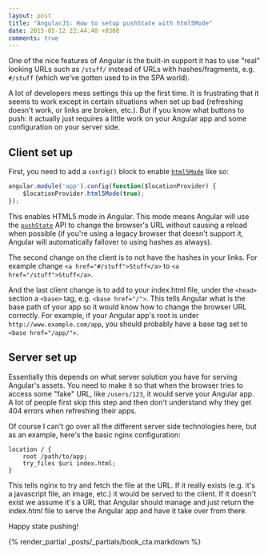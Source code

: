 ```yaml
---
layout: post
title: "AngularJS: How to setup pushState with html5Mode"
date: 2015-05-12 22:44:40 +0300
comments: true
---
```


One of the nice features of Angular is the built-in support it has to use "real" looking URLs such as `/stuff/` instead of URLs with hashes/fragments, e.g. `#/stuff` (which we've gotten used to in the SPA world).

A lot of developers mess settings this up the first time. It is frustrating that it seems to work except in certain situations when set up bad (refreshing doesn't work, or links are broken, etc.). But if you know what buttons to push: it actually just requires a little work on your Angular app and some configuration on your server side.

## Client set up

First, you need to add a `config()` block to enable [`html5Mode`](https://docs.angularjs.org/guide/$location#html5-mode) like so:

```javascript
angular.module('app').config(function($locationProvider) {
    $locationProvider.html5Mode(true);
});
```

This enables HTML5 mode in Angular. This mode means Angular will use the [`pushState`](https://developer.mozilla.org/en-US/docs/Web/Guide/API/DOM/Manipulating_the_browser_history?redirectlocale=en-US&redirectslug=Web%2FGuide%2FDOM%2FManipulating_the_browser_history) API to change the browser's URL without causing a reload when possible (if you're using a legacy browser that doesn't support it, Angular will automatically fallover to using hashes as always).

The second change on the client is to not have the hashes in your links. For example change `<a href="#/stuff">Stuff</a>` to `<a href="/stuff">Stuff</a>`.

And the last client change is to add to your index.html file, under the `<head>` section a `<base>` tag, e.g. `<base href="/">`. This tells Angular what is the base path of your app so it would know how to change the browser URL correctly. For example, if your Angular app's root is under `http://www.example.com/app`, you should probably have a base tag set to `<base href="/app/">`.

## Server set up

Essentially this depends on what server solution you have for serving Angular's assets. You need to make it so that when the browser tries to access some "fake" URL, like `/users/123`, it would serve your Angular app. A lot of people first skip this step and then don't understand why they get 404 errors when refreshing their apps.

Of course I can't go over all the different server side technologies here, but as an example, here's the basic nginx configuration:

```
location / {
    root /path/to/app;
    try_files $uri index.html;
}
```

This tells nginx to try and fetch the file at the URL. If it really exists (e.g. it's a javascript file, an image, etc.) it would be served to the client. If it doesn't exist we assume it's a URL that Angular should manage and just return the index.html file to serve the Angular app and have it take over from there.

Happy state pushing!

{% render_partial _posts/_partials/book_cta.markdown %}
